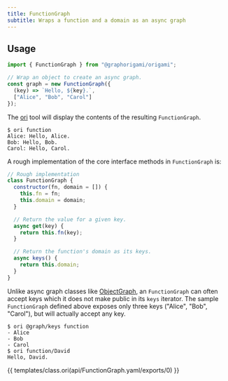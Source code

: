 ```yaml
---
title: FunctionGraph
subtitle: Wraps a function and a domain as an async graph
---
```


## Usage

```js
import { FunctionGraph } from "@graphorigami/origami";

// Wrap an object to create an async graph.
const graph = new FunctionGraph({
  (key) => `Hello, ${key}.`,
  ["Alice", "Bob", "Carol"]
});
```

The [ori](/ori) tool will display the contents of the resulting `FunctionGraph`.

```console
$ ori function
Alice: Hello, Alice.
Bob: Hello, Bob.
Carol: Hello, Carol.
```

A rough implementation of the core interface methods in `FunctionGraph` is:

```js
// Rough implementation
class FunctionGraph {
  constructor(fn, domain = []) {
    this.fn = fn;
    this.domain = domain;
  }

  // Return the value for a given key.
  async get(key) {
    return this.fn(key);
  }

  // Return the function's domain as its keys.
  async keys() {
    return this.domain;
  }
}
```

Unlike async graph classes like [ObjectGraph](ObjectGraph.html), an `FunctionGraph` can often accept keys which it does not make public in its `keys` iterator. The sample `FunctionGraph` defined above exposes only three keys ("Alice", "Bob", "Carol"), but will actually accept any key.

```console
$ ori @graph/keys function
- Alice
- Bob
- Carol
$ ori function/David
Hello, David.
```

{{ templates/class.ori(api/FunctionGraph.yaml/exports/0) }}
